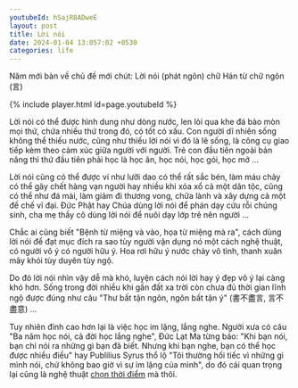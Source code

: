 ```yaml
---
youtubeId: hSajR8ADweE
layout: post
title: Lời nói
date: 2024-01-04 13:057:02 +0530
categories: life
---
```


Năm mới bàn về chủ đề mới chút: Lời nói (phát ngôn) chữ Hán từ chữ ngôn (言)

{% include player.html id=page.youtubeId %}

Lời nói có thể được hình dung như dòng nước, len lỏi qua khe đá bào mòn mọi thứ, chứa nhiều thứ trong đó, có tốt có xấu. Con người dĩ nhiên sống không thể thiếu nước, cũng như thiếu lời nói vì đó là lẽ sống, là công cụ giao tiếp kèm theo cảm xúc giữa người với người. Trẻ con đầu tiên ngoài bản năng thì thứ đầu tiên phải học là học ăn, học nói, học gói, học mở ... 

Lời nói cũng có thể được ví như lưỡi dao có thể rất sắc bén, làm máu chảy có thể gây chết hàng vạn người hay nhiều khi xóa xổ cả một dân tộc, cũng có thể như đá mài, làm giảm đi thương vong, chữa lành và xây dựng cả một đế chế vĩ đại. Đức Phật hay Chúa dùng lời nói để phán dạy cứu rỗi chúng sinh, cha mẹ thầy cô dùng lời nói để nuôi dạy lớp trẻ nên người ... 

Chắc ai cũng biết "Bệnh từ miệng và vào, họa từ miệng mà ra", cách dùng lời nói để đạt mục đích ra sao tùy người vận dụng nó một cách nghệ thuật, có người vô ý có người hữu ý. Hoa rơi hữu ý nước chảy vô tình, thanh xuân mây khói tùy duyên tùy ngộ. 

Do đó lời nói nhìn vậy dễ mà khó, luyện cách nói lời hay ý đẹp vô ý lại càng khó hơn. Sống trong đời nhiều khi gần đất xa trời còn chưa đủ thời gian lĩnh ngộ được đúng như câu "Thư bất tận ngôn, ngôn bất tận ý" (書不盡言, 言不盡意) ... 

Tuy nhiên đỉnh cao hơn lại là việc học im lặng, lắng nghe. Người xưa có câu "Ba năm học nói, cả đời học lắng nghe", Đức Lạt Ma từng bảo: "Khi bạn nói, bạn chỉ nói ra những gì bạn đã biết. Nhưng khi bạn nghe, bạn có thể học được nhiều điều" hay Publilius Syrus thổ lộ "Tôi thường hối tiếc vì những gì mình nói, chứ không bao giờ vì sự im lặng của mình", do đó cái quan trọng lại cũng là nghệ thuật [chọn thời điểm](https://xn--chuyn-ksa.vn/life/2022/09/30/g%E1%BB%93ng-%C4%91%E1%BB%83-l%C3%A0m-g%C3%AC.html) mà thôi.
